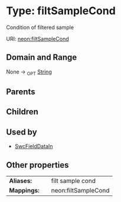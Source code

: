 
# Type: filtSampleCond


Condition of filtered sample

URI: [neon:filtSampleCond](https://data.neonscience.org/filtSampleCond)


## Domain and Range

None ->  <sub>OPT</sub> [String](types/String.md)

## Parents


## Children


## Used by

 * [SwcFieldDataIn](SwcFieldDataIn.md)

## Other properties

|  |  |  |
| --- | --- | --- |
| **Aliases:** | | filt sample cond |
| **Mappings:** | | neon:filtSampleCond |

